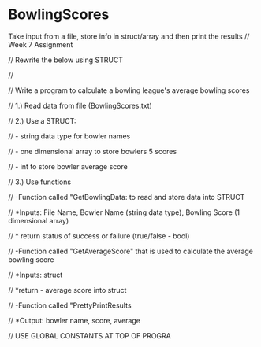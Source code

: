 # BowlingScores
Take input from a file, store info in struct/array and then print the results
// Week 7 Assignment

// Rewrite the below using STRUCT 

// 

// Write a program to calculate a bowling league's average bowling scores

// 1.) Read data from file (BowlingScores.txt)

// 2.) Use a STRUCT:

//		- string data type for bowler names

//		- one dimensional array to store bowlers 5 scores

//		- int to store bowler average score

// 3.) Use functions

//		-Function called "GetBowlingData: to read and store data into STRUCT

//			*Inputs: File Name, Bowler Name (string data type), Bowling Score (1 dimensional array)

//			* return status of success or failure (true/false - bool)

//		-Function called "GetAverageScore" that is used to calculate the average bowling score

//			*Inputs: struct

//			*return - average score into struct

//		-Function called "PrettyPrintResults

//			*Output: bowler name, score, average

// USE GLOBAL CONSTANTS AT TOP OF PROGRA
